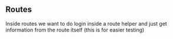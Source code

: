 ## Routes
Inside routes we want to do login inside a route helper and just get
information from the route itself (this is for easier testing)